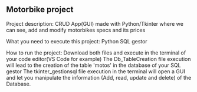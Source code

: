 Motorbike project
--------------------------------
Project description:
CRUD App(GUI) made with Python/Tkinter where we can see, add and modify motorbikes specs and its prices


What you need to execute this project:
Python
SQL gestor

How to run the project:
Download both files and execute in the terminal of your code editor(VS Code for example)
The Db_TableCreation file execution will lead to the creation of the table 'motos' in the database of your SQL gestor
The tkinter_gestionsql file execution in the terminal will open a GUI and let you manipulate the information (Add, read, update and delete) of the Database.
